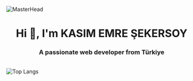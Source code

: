 ![MasterHead](https://i.ytimg.com/vi/PaxZLE3IDlY/maxresdefault.jpg)

<h1 align="center">Hi 👋, I'm KASIM EMRE ŞEKERSOY</h1>
<h3 align="center">A passionate web developer from Türkiye</h3>
<br/>
<img align="center" src="https://github-readme-stats.vercel.app/api/top-langs/?username=KASIMEMRE&langs_count=10&theme=radical" alt="Top Langs" />

